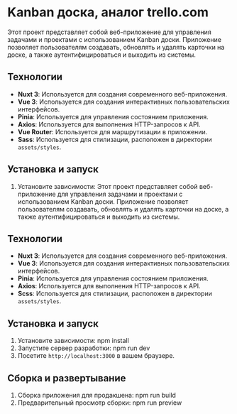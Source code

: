 # Kanban доска, аналог trello.com

Этот проект представляет собой веб-приложение для управления задачами и проектами с использованием Kanban доски. Приложение позволяет пользователям создавать, обновлять и удалять карточки на доске, а также аутентифицироваться и выходить из системы.

## Технологии

- **Nuxt 3**: Используется для создания современного веб-приложения.
- **Vue 3**: Используется для создания интерактивных пользовательских интерфейсов.
- **Pinia**: Используется для управления состоянием приложения.
- **Axios**: Используется для выполнения HTTP-запросов к API.
- **Vue Router**: Используется для маршрутизации в приложении.
- **Sass**: Используется для стилизации, расположен в директории `assets/styles`.

## Установка и запуск

1. Установите зависимости:
   Этот проект представляет собой веб-приложение для управления задачами и проектами с использованием Kanban доски. Приложение позволяет пользователям создавать, обновлять и удалять карточки на доске, а также аутентифицироваться и выходить из системы.

## Технологии

- **Nuxt 3**: Используется для создания современного веб-приложения.
- **Vue 3**: Используется для создания интерактивных пользовательских интерфейсов.
- **Pinia**: Используется для управления состоянием приложения.
- **Axios**: Используется для выполнения HTTP-запросов к API.
- **Sсss**: Используется для стилизации, расположен в директории `assets/styles`.

## Установка и запуск

1. Установите зависимости: npm install
2. Запустите сервер разработки: npm run dev
3. Посетите `http://localhost:3000` в вашем браузере.

## Сборка и развертывание

1. Сборка приложения для продакшена: npm run build
2. Предварительный просмотр сборки: npm run preview
